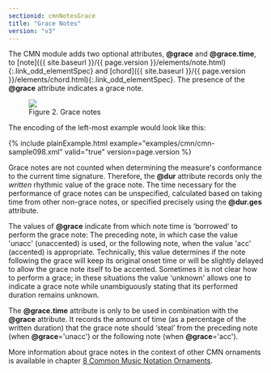 ```yaml
---
sectionid: cmnNotesGrace
title: "Grace Notes"
version: "v3"
---
```




The CMN module adds two optional attributes, **@grace** and
**@grace.time**, to [note]({{ site.baseurl }}/{{ page.version }}/elements/note.html){:.link_odd_elementSpec} and [chord]({{ site.baseurl }}/{{ page.version }}/elements/chord.html){:.link_odd_elementSpec}.
The presence of the **@grace** attribute indicates a grace note.

<figure class="figure">
   <img src="../../../../guidelines/v3/Images/modules/cmn/grace-300.png" class="img-responsive"></img>
   <figcaption class="figure-caption">Figure 2. Grace notes</figcaption>
</figure>
The encoding of the left-most example would look like this:

{% include plainExample.html example="examples/cmn/cmn-sample098.xml" valid="true" version=page.version %}


Grace notes are not counted when determining the measure's conformance to the current
time signature. Therefore, the **@dur** attribute records only the
*written* rhythmic value of the grace note. The time necessary for the
performance of grace notes can be unspecified, calculated based on taking time from
other non-grace notes, or specified precisely using the **@dur.ges**
attribute.

The values of **@grace** indicate from which note time is
‘borrowed’ to perform the grace note: The preceding note, in which
case the value 'unacc' (unaccented) is used, or the following note, when the value
'acc'
(accented) is appropriate. Technically, this value determines if the note following
the
grace will keep its original onset time or will be slightly delayed to allow the grace
note itself to be accented. Sometimes it is not clear how to perform a grace; in these
situations the value 'unknown' allows one to indicate a grace note while unambiguously
stating that its performed duration remains unknown.

The **@grace.time** attribute is only to be used in combination with the
**@grace** attribute. It records the amount of time (as a percentage of the
written duration) that the grace note should ‘steal’ from the
preceding note (when **@grace**='unacc') or the following note (when
**@grace**='acc').

More information about grace notes in the context of other CMN ornaments is available
in chapter 
<a class="link_ptr" title="Common Music Notation Ornaments" href="{{ site.baseurl }}/{{ page.version }}/guidelines/cmnOrnaments.html">8 Common Music Notation Ornaments</a>.

